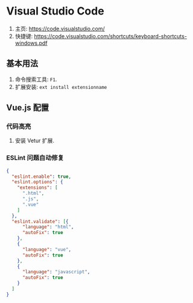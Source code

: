# Visual Studio Code

1. 主页: <https://code.visualstudio.com/>
2. 快捷键: <https://code.visualstudio.com/shortcuts/keyboard-shortcuts-windows.pdf>

## 基本用法

1. 命令搜索工具: `F1`.
2. 扩展安装: `ext install extensionname`

## Vue.js 配置

### 代码高亮

1. 安装 Vetur 扩展.

### ESLint 问题自动修复

```json
{
  "eslint.enable": true,
  "eslint.options": {
    "extensions": [
      ".html",
      ".js",
      ".vue"
    ]
  },
  "eslint.validate": [{
      "language": "html",
      "autoFix": true
    },
    {
      "language": "vue",
      "autoFix": true
    },
    {
      "language": "javascript",
      "autoFix": true
    }
  ]
}
```

